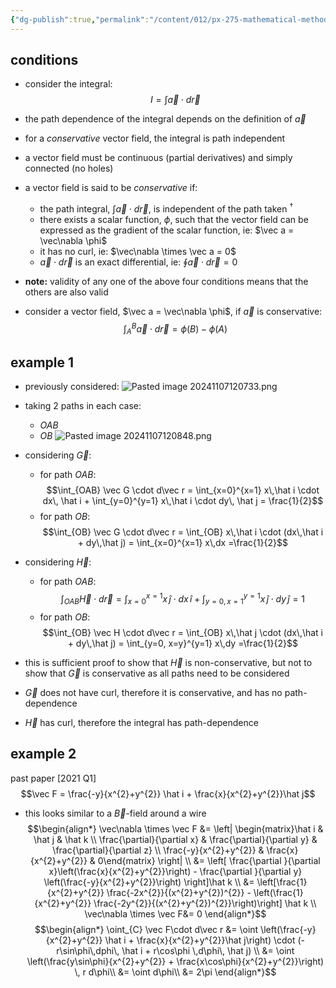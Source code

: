 ```yaml
---
{"dg-publish":true,"permalink":"/content/012/px-275-mathematical-methods/term-1/d-vector-integration/d1-2/px-275-d2b-conservative-vector-fields/","noteIcon":"1","created":"2024-11-25T10:50:32.000+00:00","updated":"2025-02-08T14:58:43.281+00:00"}
---
```


## conditions
- consider the integral: 
$$I = \int \vec a \cdot d\vec r$$
- the path dependence of the integral depends on the definition of $\vec a$
- for a *conservative* vector field, the integral is path independent
- a vector field must be continuous (partial derivatives) and simply connected (no holes)

- a vector field is said to be *conservative* if:
	- the path integral, $\int \vec a \cdot d\vec r$, is independent of the path taken ${} ^\dagger$
	- there exists a scalar function, $\phi$, such that the vector field can be expressed as the gradient of the scalar function, ie: $\vec a = \vec\nabla \phi$ 
	- it has no curl, ie: $\vec\nabla \times \vec a = 0$
	- $\vec a \cdot d\vec r$ is an exact differential, ie: $\oint \vec a \cdot d\vec r =0$ 
- **note:** validity of any one of the above four conditions means that the others are also valid

- consider a vector field, $\vec a = \vec\nabla \phi$, if $\vec a$ is conservative: 
$$\int_{A}^{B} \vec a \cdot d\vec r = \phi(B) - \phi(A)$$
## example 1
 - previously considered: ![Pasted image 20241107120733.png](/img/user/pics/Pasted%20image%2020241107120733.png)
 - taking 2 paths in each case:
	 - $OAB$
	 - $OB$
 ![Pasted image 20241107120848.png](/img/user/pics/Pasted%20image%2020241107120848.png)

 - considering $\vec G:$
	 - for path $OAB:$ 
	 $$\int_{OAB} \vec G \cdot d\vec r = \int_{x=0}^{x=1} x\,\hat i \cdot dx\, \hat i + \int_{y=0}^{y=1} x\,\hat i \cdot dy\, \hat j = \frac{1}{2}$$
	 - for path $OB:$ 
	 $$\int_{OB} \vec G \cdot d\vec r = \int_{OB} x\,\hat i \cdot (dx\,\hat i + dy\,\hat j) = \int_{x=0}^{x=1} x\,dx =\frac{1}{2}$$
- considering $\vec H:$
	- for path $OAB:$ 
	$$\int_{OAB} \vec H \cdot d\vec r = \int_{x=0}^{x=1} x\,\hat j \cdot dx\, \hat i + \int_{y=0,x=1}^{y=1} x\,\hat j \cdot dy\, \hat j = 1$$
	 - for path $OB:$ 
	 $$\int_{OB} \vec H \cdot d\vec r = \int_{OB} x\,\hat j \cdot (dx\,\hat i + dy\,\hat j) = \int_{y=0, x=y}^{y=1} x\,dy =\frac{1}{2}$$
- this is sufficient proof to show that $\vec H$ is non-conservative, but not to show that $\vec G$ is conservative as all paths need to be considered

- $\vec G$ does not have curl, therefore it is conservative, and has no path-dependence
- $\vec H$ has curl, therefore the integral has path-dependence

## example 2
past paper [2021 Q1]
$$\vec F = \frac{-y}{x^{2}+y^{2}} \hat i + \frac{x}{x^{2}+y^{2}}\hat j$$
- this looks similar to a $\vec B$-field around a wire
$$\begin{align*}
	\vec\nabla \times \vec F &= \left| \begin{matrix}\hat i & \hat j & \hat k \\ \frac{\partial}{\partial x} & \frac{\partial}{\partial y} & \frac{\partial}{\partial z} \\ \frac{-y}{x^{2}+y^{2}} & \frac{x}{x^{2}+y^{2}} & 0\end{matrix} \right| \\
	&= \left[ \frac{\partial }{\partial x}\left(\frac{x}{x^{2}+y^{2}}\right) - \frac{\partial }{\partial y} \left(\frac{-y}{x^{2}+y^{2}}\right) \right]\hat k  \\
	&= \left[\frac{1}{x^{2}+y^{2}} \frac{-2x^{2}}{(x^{2}+y^{2})^{2}} - \left(\frac{1}{x^{2}+y^{2}} \frac{-2y^{2}}{(x^{2}+y^{2})^{2}}\right)\right] \hat k \\
	\vec\nabla \times \vec F&= 0
\end{align*}$$
$$\begin{align*}
	\oint_{C} \vec F\cdot d\vec r &= \oint \left(\frac{-y}{x^{2}+y^{2}} \hat i + \frac{x}{x^{2}+y^{2}}\hat j\right) \cdot (-r\sin\phi\,dphi\, \hat i + r\cos\phi \,d\phi\, \hat j) \\
	&= \oint \left(\frac{y\sin\phi}{x^{2}+y^{2}} + \frac{x\cos\phi}{x^{2}+y^{2}}\right)  \, r d\phi\\
	&= \oint d\phi\\
	&= 2\pi 
\end{align*}$$
